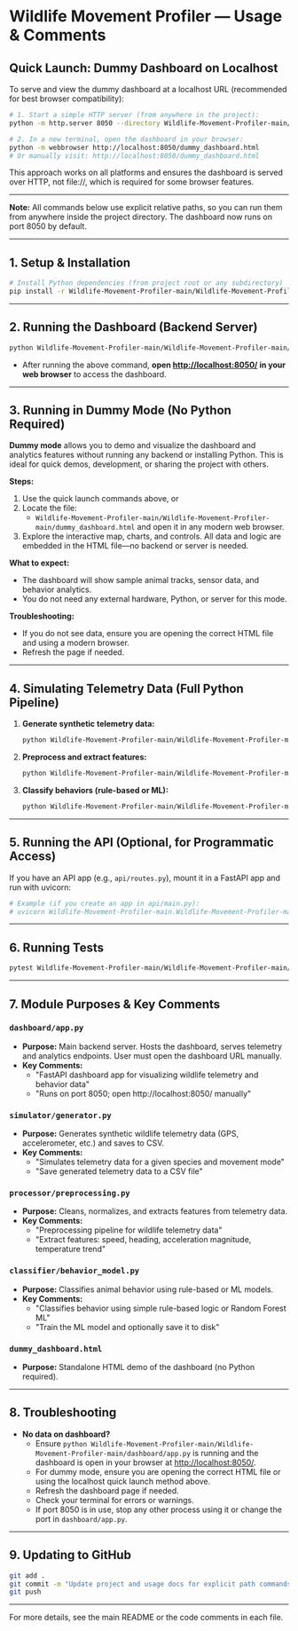 # Wildlife Movement Profiler — Usage & Comments

## Quick Launch: Dummy Dashboard on Localhost

To serve and view the dummy dashboard at a localhost URL (recommended for best browser compatibility):

```sh
# 1. Start a simple HTTP server (from anywhere in the project):
python -m http.server 8050 --directory Wildlife-Movement-Profiler-main/Wildlife-Movement-Profiler-main

# 2. In a new terminal, open the dashboard in your browser:
python -m webbrowser http://localhost:8050/dummy_dashboard.html
# Or manually visit: http://localhost:8050/dummy_dashboard.html
```

This approach works on all platforms and ensures the dashboard is served over HTTP, not file://, which is required for some browser features.

---

**Note:** All commands below use explicit relative paths, so you can run them from anywhere inside the project directory. The dashboard now runs on port 8050 by default.

---

## 1. Setup & Installation

```sh
# Install Python dependencies (from project root or any subdirectory)
pip install -r Wildlife-Movement-Profiler-main/Wildlife-Movement-Profiler-main/requirements.txt
```

---

## 2. Running the Dashboard (Backend Server)

```sh
python Wildlife-Movement-Profiler-main/Wildlife-Movement-Profiler-main/dashboard/app.py
```
- After running the above command, **open [http://localhost:8050/](http://localhost:8050/) in your web browser** to access the dashboard.

---

## 3. Running in Dummy Mode (No Python Required)

**Dummy mode** allows you to demo and visualize the dashboard and analytics features without running any backend or installing Python. This is ideal for quick demos, development, or sharing the project with others.

**Steps:**
1. Use the quick launch commands above, or
2. Locate the file:
   - `Wildlife-Movement-Profiler-main/Wildlife-Movement-Profiler-main/dummy_dashboard.html`
   and open it in any modern web browser.
3. Explore the interactive map, charts, and controls. All data and logic are embedded in the HTML file—no backend or server is needed.

**What to expect:**
- The dashboard will show sample animal tracks, sensor data, and behavior analytics.
- You do not need any external hardware, Python, or server for this mode.

**Troubleshooting:**
- If you do not see data, ensure you are opening the correct HTML file and using a modern browser.
- Refresh the page if needed.

---

## 4. Simulating Telemetry Data (Full Python Pipeline)

1. **Generate synthetic telemetry data:**
   ```sh
   python Wildlife-Movement-Profiler-main/Wildlife-Movement-Profiler-main/simulator/generator.py
   ```
2. **Preprocess and extract features:**
   ```sh
   python Wildlife-Movement-Profiler-main/Wildlife-Movement-Profiler-main/processor/preprocessing.py
   ```
3. **Classify behaviors (rule-based or ML):**
   ```sh
   python Wildlife-Movement-Profiler-main/Wildlife-Movement-Profiler-main/classifier/behavior_model.py
   ```

---

## 5. Running the API (Optional, for Programmatic Access)

If you have an API app (e.g., `api/routes.py`), mount it in a FastAPI app and run with uvicorn:
```sh
# Example (if you create an app in api/main.py):
# uvicorn Wildlife-Movement-Profiler-main.Wildlife-Movement-Profiler-main.api.main:app --reload
```

---

## 6. Running Tests

```sh
pytest Wildlife-Movement-Profiler-main/Wildlife-Movement-Profiler-main/tests/test_pipeline.py
```

---

## 7. Module Purposes & Key Comments

### `dashboard/app.py`
- **Purpose:** Main backend server. Hosts the dashboard, serves telemetry and analytics endpoints. User must open the dashboard URL manually.
- **Key Comments:**
  - "FastAPI dashboard app for visualizing wildlife telemetry and behavior data"
  - "Runs on port 8050; open http://localhost:8050/ manually"

### `simulator/generator.py`
- **Purpose:** Generates synthetic wildlife telemetry data (GPS, accelerometer, etc.) and saves to CSV.
- **Key Comments:**
  - "Simulates telemetry data for a given species and movement mode"
  - "Save generated telemetry data to a CSV file"

### `processor/preprocessing.py`
- **Purpose:** Cleans, normalizes, and extracts features from telemetry data.
- **Key Comments:**
  - "Preprocessing pipeline for wildlife telemetry data"
  - "Extract features: speed, heading, acceleration magnitude, temperature trend"

### `classifier/behavior_model.py`
- **Purpose:** Classifies animal behavior using rule-based or ML models.
- **Key Comments:**
  - "Classifies behavior using simple rule-based logic or Random Forest ML"
  - "Train the ML model and optionally save it to disk"

### `dummy_dashboard.html`
- **Purpose:** Standalone HTML demo of the dashboard (no Python required).

---

## 8. Troubleshooting
- **No data on dashboard?**
  - Ensure `python Wildlife-Movement-Profiler-main/Wildlife-Movement-Profiler-main/dashboard/app.py` is running and the dashboard is open in your browser at [http://localhost:8050/](http://localhost:8050/).
  - For dummy mode, ensure you are opening the correct HTML file or using the localhost quick launch method above.
  - Refresh the dashboard page if needed.
  - Check your terminal for errors or warnings.
  - If port 8050 is in use, stop any other process using it or change the port in `dashboard/app.py`.

---

## 9. Updating to GitHub

```sh
git add .
git commit -m "Update project and usage docs for explicit path commands and dummy mode"
git push
```

---

For more details, see the main README or the code comments in each file. 
